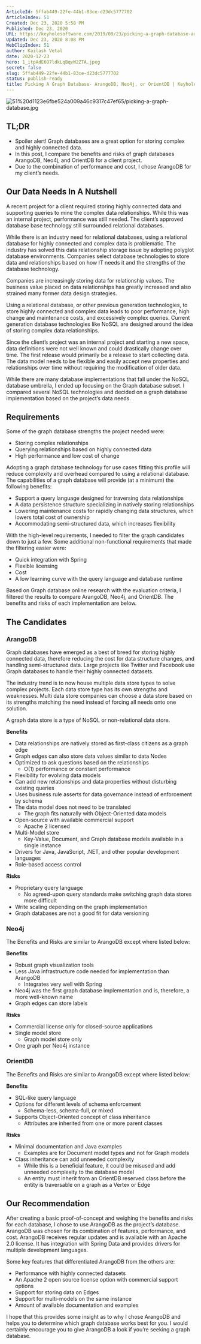 ```yaml
---
ArticleId: 5ffab449-22fe-44b1-83ce-d23dc5777702
ArticleIndex: 51
Created: Dec 23, 2020 5:58 PM
Published: Dec 23, 2020
URL: https://keyholesoftware.com/2019/09/23/picking-a-graph-database-arangodb-neo4j-or-orientdb/
Updated: Dec 23, 2020 8:08 PM
WebClipIndex: 51
author: Kailash Vetal
date: 2020-12-23
hero: 1_itpAdE6O7ldkLqBqvW2ZTA.jpeg
secret: false
slug: 5ffab449-22fe-44b1-83ce-d23dc5777702
status: publish-ready
title: Picking A Graph Database- ArangoDB, Neo4j, or OrientDB | Keyhole Software
---
```

![51%20d1123e6fbe524a009a46c9317c47ef65/picking-a-graph-database.jpg](51%20d1123e6fbe524a009a46c9317c47ef65/picking-a-graph-database.jpg)

## TL;DR

- Spoiler alert! Graph databases are a great option for storing complex and highly connected data.
- In this post, I compare the benefits and risks of graph databases ArangoDB, Neo4j, and OrientDB for a client project.
- Due to the combination of performance and cost, I chose ArangoDB for my client’s needs.

## Our Data Needs In A Nutshell

A recent project for a client required storing highly connected data and supporting queries to mine the complex data relationships. While this was an internal project, performance was still needed. The client’s approved database base technology still surrounded relational databases.

While there is an industry need for relational databases, using a relational database for highly connected and complex data is problematic. The industry has solved this data relationship storage issue by adopting polyglot database environments. Companies select database technologies to store data and relationships based on how IT needs it and the strengths of the database technology.

Companies are increasingly storing data for relationship values. The business value placed on data relationships has greatly increased and also strained many former data design strategies.

Using a relational database, or other previous generation technologies, to store highly connected and complex data leads to poor performance, high change and maintenance costs, and excessively complex queries. Current generation database technologies like NoSQL are designed around the idea of storing complex data relationships.

Since the client’s project was an internal project and starting a new space, data definitions were not well known and could drastically change over time. The first release would primarily be a release to start collecting data. The data model needs to be flexible and easily accept new properties and relationships over time without requiring the modification of older data.

While there are many database implementations that fall under the NoSQL database umbrella, I ended up focusing on the Graph database subset. I compared several NoSQL technologies and decided on a graph database implementation based on the project’s data needs.

## Requirements

Some of the graph database strengths the project needed were:

- Storing complex relationships
- Querying relationships based on highly connected data
- High performance and low cost of change

Adopting a graph database technology for use cases fitting this profile will reduce complexity and overhead compared to using a relational database. The capabilities of a graph database will provide (at a minimum) the following benefits:

- Support a query language designed for traversing data relationships
- A data persistence structure specializing in natively storing relationships
- Lowering maintenance costs for rapidly changing data structures, which lowers total cost of ownership
- Accommodating semi-structured data, which increases flexibility

With the high-level requirements, I needed to filter the graph candidates down to just a few. Some additional non-functional requirements that made the filtering easier were:

- Quick integration with Spring
- Flexible licensing
- Cost
- A low learning curve with the query language and database runtime

Based on Graph database online research with the evaluation criteria, I filtered the results to compare ArangoDB, Neo4j, and OrientDB. The benefits and risks of each implementation are below.

## The Candidates

### ArangoDB

Graph databases have emerged as a best of breed for storing highly connected data, therefore reducing the cost for data structure changes, and handling semi-structured data. Large projects like Twitter and Facebook use Graph databases to handle their highly connected datasets.

The industry trend is to now house multiple data store types to solve complex projects. Each data store type has its own strengths and weaknesses. Multi data store companies can choose a data store based on its strengths matching the need instead of forcing all needs onto one solution.

A graph data store is a type of NoSQL or non-relational data store.

**Benefits**

- Data relationships are natively stored as first-class citizens as a graph edge
- Graph edges can also store data values similar to data Nodes
- Optimized to ask questions based on the relationships
    - O(1) performance or constant performance
- Flexibility for evolving data models
- Can add new relationships and data properties without disturbing existing queries
- Uses business rule asserts for data governance instead of enforcement by schema
- The data model does not need to be translated
    - The graph fits naturally with Object-Oriented data models
- Open-source with available commercial support
    - Apache 2 licensed
- Multi-Model store
    - Key-Value, Document, and Graph database models available in a single instance
- Drivers for Java, JavaScript, .NET, and other popular development languages
- Role-based access control

**Risks**

- Proprietary query language
    - No agreed-upon query standards make switching graph data stores more difficult
- Write scaling depending on the graph implementation
- Graph databases are not a good fit for data versioning

### Neo4j

The Benefits and Risks are similar to ArangoDB except where listed below:

**Benefits**

- Robust graph visualization tools
- Less Java infrastructure code needed for implementation than ArangoDB
    - Integrates very well with Spring
- Neo4j was the first graph database implementation and is, therefore, a more well-known name
- Graph edges can store labels

**Risks**

- Commercial license only for closed-source applications
- Single model store
    - Graph model store only
- One graph per Neo4j instance

### OrientDB

The Benefits and Risks are similar to ArangoDB except where listed below:

**Benefits**

- SQL-like query language
- Options for different levels of schema enforcement
    - Schema-less, schema-full, or mixed
- Supports Object-Oriented concept of class inheritance
    - Attributes are inherited from one or more parent classes

**Risks**

- Minimal documentation and Java examples
    - Examples are for Document model types and not for Graph models
- Class inheritance can add unneeded complexity
    - While this is a beneficial feature, it could be misused and add unneeded complexity to the database model
    - An entity must inherit from an OrientDB reserved class before the entity is traversable on a graph as a Vertex or Edge

## Our Recommendation

After creating a basic proof-of-concept and weighing the benefits and risks for each database, I chose to use ArangoDB as the project’s database. ArangoDB was chosen for its combination of features, performance, and cost. ArangoDB receives regular updates and is available with an Apache 2.0 license. It has integration with Spring Data and provides drivers for multiple development languages.

Some key features that differentiated ArangoDB from the others are:

- Performance with highly connected datasets
- An Apache 2 open source license option with commercial support options
- Support for storing data on Edges
- Support for multi-models on the same instance
- Amount of available documentation and examples

I hope that this provides some insight as to why I chose ArangoDB and helps you to determine which graph database works best for you. I would certainly encourage you to give ArangoDB a look if you’re seeking a graph database.
